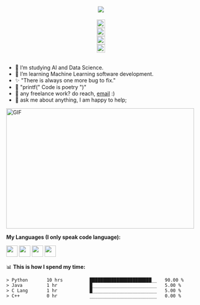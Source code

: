 <h1 align="center">
  <a href="https://git.io/typing-svg">
    <img src="https://readme-typing-svg.herokuapp.com/?lines=Hello,+There!+👋;I+am+Yousinator+🤖....;Nice+to+meet+you!+😆&center=true&size=30">
  </a>
</h1>

<div href="https://www.instagram.com/y_musabeh/" align="center">
  <img src="https://raw.githubusercontent.com/hussainweb/hussainweb/main/icons/instagram.png" width="22px">
</div>

<div href="https://discord.gg/XTW52Kt" align="center">
  <img src="https://raw.githubusercontent.com/peterthehan/peterthehan/master/assets/discord.svg" width="22px">
</div>

<div href="https://twitter.com/OverpoweredOG_" align="center">
  <img src="https://raw.githubusercontent.com/peterthehan/peterthehan/master/assets/twitter.svg" width="22px">
</div>

<div href="https://www.linkedin.com/in/yousef-musabeh-381081242/" align="center">
  <img src="https://raw.githubusercontent.com/peterthehan/peterthehan/master/assets/linkedin.svg" width="22px">
</div>



<br />


- 🔭 I’m studying AI and Data Science. 
- 🌱 I’m learning Machine Learning software development.
- ✨ "There is always one more bug to fix."
- 💫 "printf(" Code is poetry ")"
- 💼 any freelance work? do reach, [email](y.omusabeh@gmail.com) :)
- 💬 ask me about anything, I am happy to help;

<img align="center" alt="GIF" src="https://github.com/abhisheknaiidu/abhisheknaiidu/blob/master/code.gif?raw=true" width="500" height="320" />
  

**My Languages (I only speak code language):**  

<code><img height="30" src="https://e7.pngegg.com/pngimages/46/626/png-clipart-c-logo-the-c-programming-language-computer-icons-computer-programming-source-code-programming-miscellaneous-template.png"></code>
<code><img height="30" src="https://cdn-icons-png.flaticon.com/512/5968/5968350.png"></code>
<code><img height="30" src="https://cdn-icons-png.flaticon.com/512/5968/5968282.png"></code>
<code><img height="30" src="https://e7.pngegg.com/pngimages/724/306/png-clipart-c-logo-c-programming-language-icon-letter-c-blue-logo.png"></code>

📊 **This is how I spend my time:**
<!--START_SECTION:waka-->

```text
> Python       10 hrs          ███████████████████████__   90.00 %
> Java         1 hr            █________________________   5.00 %
> C Lang       1 hr            █________________________   5.00 %
> C++          0 hr            _________________________   0.00 %
```
